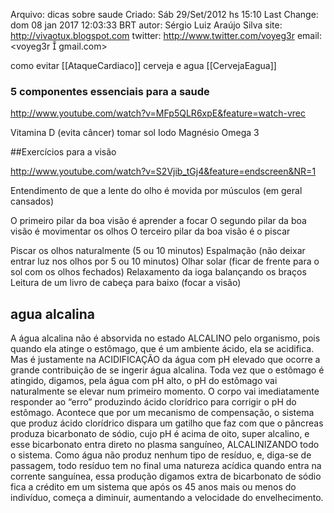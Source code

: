 Arquivo: dicas sobre saude
Criado: Sáb 29/Set/2012 hs 15:10
Last Change: dom 08 jan 2017 12:03:33 BRT
autor: Sérgio Luiz Araújo Silva
site: http://vivaotux.blogspot.com
twitter: http://www.twitter.com/voyeg3r
email: <voyeg3r  gmail.com>

como evitar [[AtaqueCardiaco]]
cerveja e agua [[CervejaEagua]]

### 5 componentes essenciais para a saude 
http://www.youtube.com/watch?v=MFp5QLR6xpE&feature=watch-vrec

   Vitamina D  (evita câncer) tomar sol
   Iodo
   Magnésio
   Omega 3


##Exercícios para a visão

http://www.youtube.com/watch?v=S2Vjib_tGj4&feature=endscreen&NR=1

 Entendimento de que a lente do olho
 é movida por músculos (em geral cansados)

 O primeiro pilar da boa visão é aprender a focar
 O segundo pilar da boa visão é movimentar os olhos
 O terceiro pilar da boa visão é o piscar

 Piscar os olhos naturalmente (5 ou 10 minutos)
 Espalmação (não deixar entrar luz nos olhos por 5 ou 10 minutos)
 Olhar solar (ficar de frente para o sol com os olhos fechados)
 Relaxamento da ioga balançando os braços
 Leitura de um livro de cabeça para baixo (focar a visão)

## agua alcalina 

A água alcalina não é absorvida no estado ALCALINO pelo organismo, pois quando
ela atinge o estômago, que é um ambiente ácido, ela se acidifica. Mas
é justamente na ACIDIFICAÇÃO da água com pH elevado que ocorre a grande
contribuição de se ingerir água alcalina. Toda vez que o estômago é atingido,
digamos, pela água com pH alto, o pH do estômago vai naturalmente se elevar num
primeiro momento. O corpo vai imediatamente responder ao “erro” produzindo
ácido clorídrico para corrigir o pH do estômago. Acontece que por um mecanismo
de compensação, o sistema que produz ácido clorídrico dispara um gatilho que
faz com que o pâncreas produza bicarbonato de sódio, cujo pH é acima de oito,
super alcalino, e esse bicarbonato entra direto no plasma sanguíneo,
ALCALINIZANDO todo o sistema. Como água não produz nenhum tipo de resíduo, e,
diga-se de passagem, todo resíduo tem no final uma natureza acídica quando
entra na corrente sanguínea, essa produção digamos extra de bicarbonato de
sódio fica a crédito em um sistema que após os 45 anos mais ou menos do
indivíduo, começa a diminuir, aumentando a velocidade do envelhecimento.


